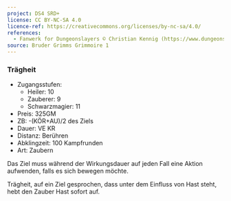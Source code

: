 ```yaml
---
project: DS4 SRD+
license: CC BY-NC-SA 4.0
licence-ref: https://creativecommons.org/licenses/by-nc-sa/4.0/
references: 
  - Fanwerk for Dungeonslayers © Christian Kennig (https://www.dungeonslayers.net/)
source: Bruder Grimms Grimmoire 1
---
```


### Trägheit

- Zugangsstufen:
  - Heiler: 10
  - Zauberer: 9
  - Schwarzmagier: 11
- Preis: 325GM
- ZB: -(KÖR+AU)/2 des Ziels
- Dauer: VE KR
- Distanz: Berühren
- Abklingzeit: 100 Kampfrunden
- Art: Zaubern

Das Ziel muss während der Wirkungsdauer auf jeden Fall eine Aktion aufwenden, falls es sich bewegen möchte.

Trägheit, auf ein Ziel gesprochen, dass unter dem Einfluss von Hast steht, hebt den Zauber Hast sofort auf.

